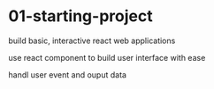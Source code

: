 # 01-starting-project
build basic, interactive react web applications

use react component to build user interface with ease

handl user event and ouput data
